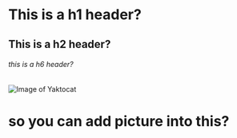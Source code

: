 # This is a h1 header?
## This is a h2 header?
###### this is a h6 header?
![Image of Yaktocat](https://octodex.github.com/images/yaktocat.png)
# so you can add picture into this?
